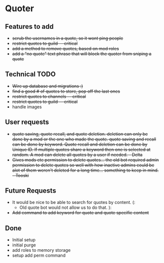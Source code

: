 # Quoter

## Features to add
- ~~scrub the usernames in a quote, so it wont ping people~~
- ~~restrict quotes to guild -- critical~~
- ~~add a method to remove quotes, based on mod roles~~
- ~~add a "no quote" text phrase that will block the quoter from sniping a quote~~

## Technical TODO
- ~~Wire up database and migrations :)~~
- ~~find a good # of quotes to store, pop off the last ones~~
- ~~restrict quotes to channels -- critical~~
- ~~restrict quotes to guild -- critical~~
- handle images


## User requests

* ~~quote saving, quote recall, and quote deletion. deletion can only be done by a mod or the one who made the quote. quote saving and recall can be done by keyword. Quote recall and deletion can be done by Unique ID. If multiple quotes share a keyword then one is selected at random. A mod can delete all quotes by a user if needed. - Delta~~
* ~~Gives mods etc permission to delete quotes... the old bot required admin permission to delete quotes so well with how inactive admins could be alot of them weren't deleted for a long time... something to keep in mind. - Tooski~~

## Future Requests

* It would be nice to be able to search for quotes by content. (:
  * Old quote bot would not allow us to do that. ):
 * ~~Add command to add keyword for quote and quote specific content~~

## Done
 
 - Initial setup
 - initial purge
 - add roles to memory storage
 - setup add perm command
